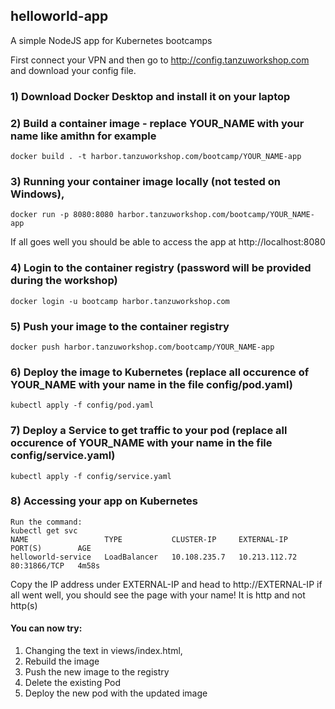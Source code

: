 ## helloworld-app
A simple NodeJS app for Kubernetes bootcamps

First connect your VPN and then go to http://config.tanzuworkshop.com and download your config file.

### 1) Download Docker Desktop and install it on your laptop

### 2) Build a container image - replace YOUR_NAME with your name like amithn for example
```
docker build . -t harbor.tanzuworkshop.com/bootcamp/YOUR_NAME-app
```

### 3) Running your container image locally (not tested on Windows), 
```
docker run -p 8080:8080 harbor.tanzuworkshop.com/bootcamp/YOUR_NAME-app
```

If all goes well you should be able to access the app at http://localhost:8080


### 4) Login to the container registry (password will be provided during the workshop)
```
docker login -u bootcamp harbor.tanzuworkshop.com
```

### 5) Push your image to the container registry 
```
docker push harbor.tanzuworkshop.com/bootcamp/YOUR_NAME-app
```

### 6) Deploy the image to Kubernetes (replace all occurence of YOUR_NAME with your name in the file config/pod.yaml)

```
kubectl apply -f config/pod.yaml
```

### 7) Deploy a Service to get traffic to your pod (replace all occurence of YOUR_NAME with your name in the file config/service.yaml)

```
kubectl apply -f config/service.yaml
```

### 8) Accessing your app on Kubernetes 
```
Run the command: 
kubectl get svc
NAME                 TYPE           CLUSTER-IP     EXTERNAL-IP     PORT(S)        AGE
helloworld-service   LoadBalancer   10.108.235.7   10.213.112.72   80:31866/TCP   4m58s
```

Copy the IP address under EXTERNAL-IP and head to http://EXTERNAL-IP 
if all went well, you should see the page with your name! 
It is http and not http(s)

#### You can now try:
<ol>
    <li>
    Changing the text in views/index.html,
    </li>  
    <li>
    Rebuild the image
    </li>
    <li>
    Push the new image to the registry
    </li>
    <li>
    Delete the existing Pod
    </li>
    <li>
    Deploy the new pod with the updated image
    </li>
<ol>



